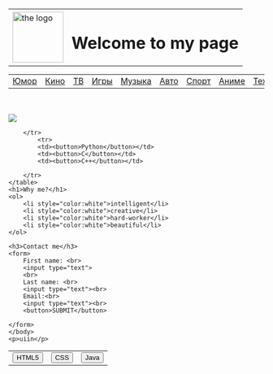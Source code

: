 <!DOCTYPE html>
<html lang="en">
<head>
<title>Hello</title>
<link rel="stylesheet" href="something.css">
</head>
<body>
	<br>
	<br>
	<br>
	<br>
	<table>
	<tr>
	<td><img src="https://thumbs.dreamstime.com/b/energy-electricity-rectangular-logo-jpg-eps-file-easy-to-edit-energy-electricity-rectangular-logo-123729613.jpg" alt="the logo" height="100" width ="100"></td>
	<td><h1> Welcome to my page </h1></td>
	</tr>
	</table>

<table id = "tablo">		
	<tr>
		<td><a href="https://mover.uz/video/humor">Юмор</a></td>
		<td><a href="https://google.com">Кино</a></td>
		<td><a href="https://google.com">ТВ</a></td>
		<td><a href="https://google.com">Игры</a></td>
	<td><a href="https://google.com">Музыка</a></td>
	<td><a href="https://google.com">Авто</a></td>
	<td><a href="https://google.com">Спорт</a></td>
	<td><a href="https://google.com">Аниме</a></td>
	<td><a href="https://google.com">Техно</a></td>
	<td><a href="https://google.com">Обучение</a></td>
	<td><a href="https://google.com">Узбекистан</a></td>
	<td><a href="https://google.com">Кулинария</a></td>
	<td><a href="https://google.com">Прочие</a></td>
	<td><a href="https://google.com">Новое</a></td>
</tr>
	</table>
	<br>
	<br>
	<div>
		<img src="https://ih1.redbubble.net/image.612477411.7669/flat,750x,075,f-pad,750x1000,f8f8f8.u3.jpg" class="ImageBorder">
	</div>
	<table cellpadding="25" cellspacing="5">
		<tr>
			<td><button>HTML5</button></td>
			<td><button>CSS</button></td>
			<td><button>Java</button></td>

		</tr>
			<tr>
			<td><button>Python</button></td>
			<td><button>C</button></td>
			<td><button>C++</button></td>

		</tr>
	</table>
	<h1>Why me?</h1>
	<ol>
		<li style="color:white">intelligent</li>
		<li style="color:white">creative</li>
		<li style="color:white">hard-worker</li>
		<li style="color:white">beautiful</li>
	</ol>

	<h3>Contact me</h3>
	<form>
		First name: <br>
		<input type="text">
		<br>
		Last name: <br>
		<input type="text"><br>
		Email:<br>
		<input type="text"><br>
		<button>SUBMIT</button>

	</form>
	</body>
	<p>uiin</p>
</html>
